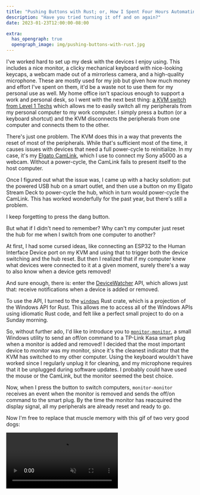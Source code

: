 ```yaml
---
title: "Pushing Buttons with Rust; or, How I Spent Four Hours Automating a One Second Task"
description: "Have you tried turning it off and on again?"
date: 2023-01-23T12:00:00-08:00

extra:
  has_opengraph: true
  opengraph_image: img/pushing-buttons-with-rust.jpg
---
```


I've worked hard to set up my desk with the devices I enjoy using. This includes a nice monitor, a clicky mechanical keyboard with nice-looking keycaps, a webcam made out of a mirrorless camera, and a high-quality microphone. These are mostly used for my job but given how much money and effort I've spent on them, it'd be a waste not to use them for my personal use as well. My home office isn't spacious enough to support a work and personal desk, so I went with the next best thing: [a KVM switch from Level 1 Techs](https://store.level1techs.com/products/14-kvm-switch-dual-monitor-2computer) which allows me to easily switch all my peripherals from my personal computer to my work computer. I simply press a button (or a keyboard shortcut) and the KVM disconnects the peripherals from one computer and connects them to the other.

There's just one problem. The KVM does this in a way that prevents the reset of most of the peripherals. While that's sufficient most of the time, it causes issues with devices that need a full power-cycle to reinitialize. In my case, it's my [Elgato CamLink](https://www.elgato.com/en/cam-link-4k), which I use to connect my Sony a5000 as a webcam. Without a power-cycle, the CamLink fails to present itself to the host computer.

Once I figured out what the issue was, I came up with a hacky solution: put the powered USB hub on a smart outlet, and then use a button on my Elgato Stream Deck to power-cycle the hub, which in turn would power-cycle the CamLink. This has worked wonderfully for the past year, but there's still a problem.

I keep forgetting to press the dang button.

But what if I didn't need to remember? Why can't my computer just reset the hub for me when I switch from one computer to another?

At first, I had some cursed ideas, like connecting an ESP32 to the Human Interface Device port on my KVM and using that to trigger both the device switching and the hub reset. But then I realized that if my computer knew what devices were connected to it at a given moment, surely there's a way to also know when a device gets removed!

And sure enough, there is: enter the [DeviceWatcher](https://learn.microsoft.com/en-us/uwp/api/windows.devices.enumeration.devicewatcher?view=winrt-22621) API, which allows just that: receive notifications when a device is added or removed.

To use the API, I turned to the [`windows`](https://github.com/microsoft/windows-rs) Rust crate, which is a projection of the Windows API for Rust. This allows me to access all of the Windows APIs using idiomatic Rust code, and felt like a perfect small project to do on a Sunday morning.

So, without further ado, I'd like to introduce you to [`monitor-monitor`](https://github.com/dstaley/monitor-monitor), a small Windows utility to send an off/on command to a TP-Link Kasa smart plug when a monitor is added and removed! I decided that the most important device to _monitor_ was my monitor, since it's the cleanest indicator that the KVM has switched to my other computer. Using the keyboard wouldn't have worked since I regularly unplug it for cleaning, and my microphone requires that it be unplugged during software updates. I probably could have used the mouse or the CamLink, but the monitor seemed the best choice.

Now, when I press the button to switch computers, `monitor-monitor` receives an event when the monitor is removed and sends the off/on command to the smart plug. By the time the monitor has reacquired the display signal, all my peripherals are already reset and ready to go.

Now I'm free to replace that muscle memory with this gif of two very good dogs:

<video autoplay loop muted playsinline title="Clip from the Pokemon anime where the legendary dog Suicune inquisitively looks at a Yamper.">
    <source src="/img/good-dogs.mp4" type="video/mp4">
</video>
